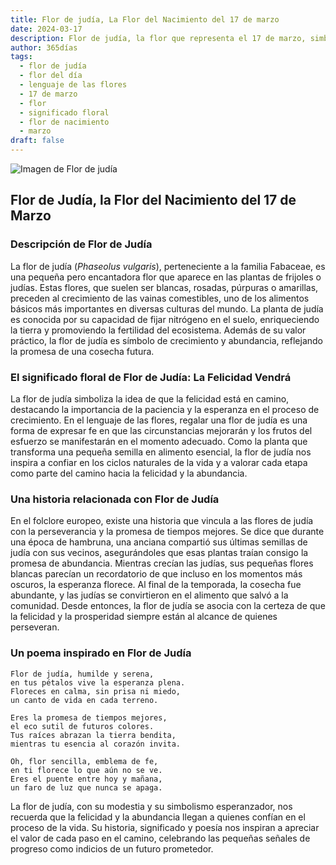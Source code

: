 ```yaml
---
title: Flor de judía, La Flor del Nacimiento del 17 de marzo
date: 2024-03-17
description: Flor de judía, la flor que representa el 17 de marzo, simboliza La felicidad vendrá. Descubre su fascinante historia, significado en el lenguaje de las flores y una poesía que celebra su belleza.
author: 365días
tags:
  - flor de judía
  - flor del día
  - lenguaje de las flores
  - 17 de marzo
  - flor
  - significado floral
  - flor de nacimiento
  - marzo
draft: false
---
```



![Imagen de Flor de judía](https://cdn.pixabay.com/photo/2023/09/26/08/25/helmet-bean-8276784_640.jpg#center)


## Flor de Judía, la Flor del Nacimiento del 17 de Marzo

### Descripción de Flor de Judía

La flor de judía (_Phaseolus vulgaris_), perteneciente a la familia Fabaceae, es una pequeña pero encantadora flor que aparece en las plantas de frijoles o judías. Estas flores, que suelen ser blancas, rosadas, púrpuras o amarillas, preceden al crecimiento de las vainas comestibles, uno de los alimentos básicos más importantes en diversas culturas del mundo. La planta de judía es conocida por su capacidad de fijar nitrógeno en el suelo, enriqueciendo la tierra y promoviendo la fertilidad del ecosistema. Además de su valor práctico, la flor de judía es símbolo de crecimiento y abundancia, reflejando la promesa de una cosecha futura.

### El significado floral de Flor de Judía: La Felicidad Vendrá

La flor de judía simboliza la idea de que la felicidad está en camino, destacando la importancia de la paciencia y la esperanza en el proceso de crecimiento. En el lenguaje de las flores, regalar una flor de judía es una forma de expresar fe en que las circunstancias mejorarán y los frutos del esfuerzo se manifestarán en el momento adecuado. Como la planta que transforma una pequeña semilla en alimento esencial, la flor de judía nos inspira a confiar en los ciclos naturales de la vida y a valorar cada etapa como parte del camino hacia la felicidad y la abundancia.

### Una historia relacionada con Flor de Judía

En el folclore europeo, existe una historia que vincula a las flores de judía con la perseverancia y la promesa de tiempos mejores. Se dice que durante una época de hambruna, una anciana compartió sus últimas semillas de judía con sus vecinos, asegurándoles que esas plantas traían consigo la promesa de abundancia. Mientras crecían las judías, sus pequeñas flores blancas parecían un recordatorio de que incluso en los momentos más oscuros, la esperanza florece. Al final de la temporada, la cosecha fue abundante, y las judías se convirtieron en el alimento que salvó a la comunidad. Desde entonces, la flor de judía se asocia con la certeza de que la felicidad y la prosperidad siempre están al alcance de quienes perseveran.

### Un poema inspirado en Flor de Judía

```
Flor de judía, humilde y serena,  
en tus pétalos vive la esperanza plena.  
Floreces en calma, sin prisa ni miedo,  
un canto de vida en cada terreno.  

Eres la promesa de tiempos mejores,  
el eco sutil de futuros colores.  
Tus raíces abrazan la tierra bendita,  
mientras tu esencia al corazón invita.  

Oh, flor sencilla, emblema de fe,  
en ti florece lo que aún no se ve.  
Eres el puente entre hoy y mañana,  
un faro de luz que nunca se apaga.  
```

La flor de judía, con su modestia y su simbolismo esperanzador, nos recuerda que la felicidad y la abundancia llegan a quienes confían en el proceso de la vida. Su historia, significado y poesía nos inspiran a apreciar el valor de cada paso en el camino, celebrando las pequeñas señales de progreso como indicios de un futuro prometedor.